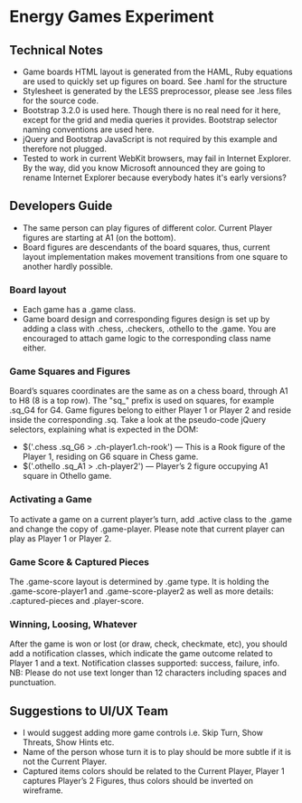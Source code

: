 # Energy Games Experiment

## Technical Notes
-   Game boards HTML layout is generated from the HAML, Ruby equations are used to quickly set up figures on board. See .haml for the structure
-   Stylesheet is generated by the LESS preprocessor, please see .less files for the source code.
-   Bootstrap 3.2.0 is used here. Though there is no real need for it here, except for the grid and media queries it provides. Bootstrap selector naming conventions are used here.
-   jQuery and Bootstrap JavaScript is not required by this example and therefore not plugged.
-   Tested to work in current WebKit browsers, may fail in Internet Explorer. By the way, did you know Microsoft announced they are going to rename Internet Explorer because everybody hates it's early versions?

## Developers Guide
-   The same person can play figures of different color. Current Player figures are starting at A1 (on the bottom).
-   Board figures are descendants of the board squares, thus, current layout implementation makes movement transitions from one square to another hardly possible.

### Board layout
- Each game has a .game class.
- Game board design and corresponding figures design is set up by adding a class with  .chess, .checkers, .othello to the .game. You are encouraged to attach game logic to the corresponding class name either.

### Game Squares and Figures
Board’s squares coordinates are the same as on a chess board, through A1 to H8 (8 is a top row). The "sq_" prefix is used on squares, for example .sq_G4 for G4.
Game figures belong to either Player 1 or Player 2 and reside inside the corresponding .sq. Take a look at the pseudo-code jQuery selectors, explaining what is expected in the DOM:
-   $('.chess .sq_G6 > .ch-player1.ch-rook') — This is a Rook figure of the Player 1, residing on G6 square in Chess game.
-   $('.othello .sq_A1 > .ch-player2') — Player’s 2 figure occupying A1 square in Othello game.

### Activating a Game
To activate a game on a current player’s turn, add .active class to the .game and change the copy of .game-player. Please note that current player can play as Player 1 or Player 2.

### Game Score & Captured Pieces
The .game-score layout is determined by .game type. It is holding the .game-score-player1 and .game-score-player2 as well as more details: .captured-pieces and .player-score.

### Winning, Loosing, Whatever
After the game is won or lost (or draw, check, checkmate, etc), you should add a notification classes, which indicate the game outcome related to Player 1 and a text. Notification classes supported: success, failure, info.
NB: Please do not use text longer than 12 characters including spaces and punctuation.

## Suggestions to UI/UX Team
-   I would suggest adding more game controls i.e. Skip Turn, Show Threats, Show Hints etc.
-   Name of the person whose turn it is to play should be more subtle if it is not the Current Player.
-   Captured items colors should be related to the Current Player, Player 1 captures Player’s 2 Figures, thus colors should be inverted on wireframe.